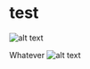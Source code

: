 # test
![alt text](https://ci.appveyor.com/api/projects/status/github/logovaser/test "Title")

Whatever
![alt text](https://pp.vk.me/c624027/v624027414/3e160/llJdHuSuwQY.jpg "Title")
